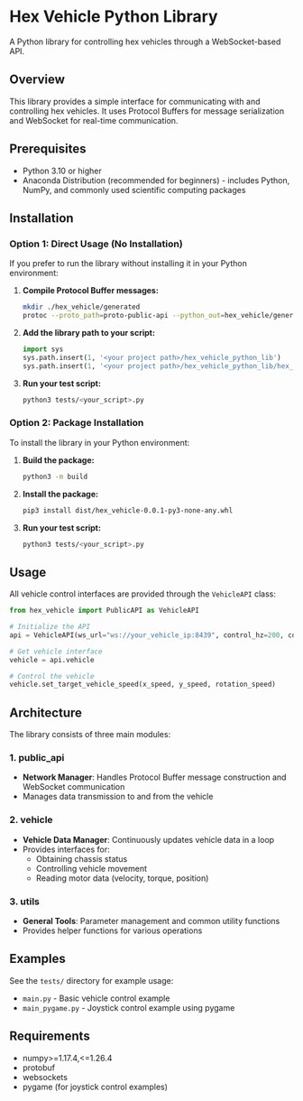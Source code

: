 # Hex Vehicle Python Library

A Python library for controlling hex vehicles through a WebSocket-based API.

## Overview

This library provides a simple interface for communicating with and controlling hex vehicles. It uses Protocol Buffers for message serialization and WebSocket for real-time communication.

## Prerequisites

- Python 3.10 or higher
- Anaconda Distribution (recommended for beginners) - includes Python, NumPy, and commonly used scientific computing packages

## Installation

### Option 1: Direct Usage (No Installation)

If you prefer to run the library without installing it in your Python environment:

1. **Compile Protocol Buffer messages:**
   ```bash
   mkdir ./hex_vehicle/generated
   protoc --proto_path=proto-public-api --python_out=hex_vehicle/generated proto-public-api/*.proto
   ```

2. **Add the library path to your script:**
   ```python
   import sys
   sys.path.insert(1, '<your project path>/hex_vehicle_python_lib')
   sys.path.insert(1, '<your project path>/hex_vehicle_python_lib/hex_vehicle/generated')
   ```

3. **Run your test script:**
   ```bash
   python3 tests/<your_script>.py
   ```

### Option 2: Package Installation

To install the library in your Python environment:

1. **Build the package:**
   ```bash
   python3 -m build
   ```

2. **Install the package:**
   ```bash
   pip3 install dist/hex_vehicle-0.0.1-py3-none-any.whl
   ```

3. **Run your test script:**
   ```bash
   python3 tests/<your_script>.py
   ```

## Usage

All vehicle control interfaces are provided through the `VehicleAPI` class:

```python
from hex_vehicle import PublicAPI as VehicleAPI

# Initialize the API
api = VehicleAPI(ws_url="ws://your_vehicle_ip:8439", control_hz=200, control_mode="speed")

# Get vehicle interface
vehicle = api.vehicle

# Control the vehicle
vehicle.set_target_vehicle_speed(x_speed, y_speed, rotation_speed)
```

## Architecture

The library consists of three main modules:

### 1. public_api
- **Network Manager**: Handles Protocol Buffer message construction and WebSocket communication
- Manages data transmission to and from the vehicle

### 2. vehicle  
- **Vehicle Data Manager**: Continuously updates vehicle data in a loop
- Provides interfaces for:
  - Obtaining chassis status
  - Controlling vehicle movement
  - Reading motor data (velocity, torque, position)

### 3. utils
- **General Tools**: Parameter management and common utility functions
- Provides helper functions for various operations

## Examples

See the `tests/` directory for example usage:
- `main.py` - Basic vehicle control example
- `main_pygame.py` - Joystick control example using pygame

## Requirements

- numpy>=1.17.4,<=1.26.4
- protobuf
- websockets
- pygame (for joystick control examples)